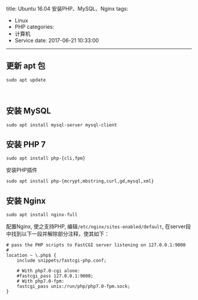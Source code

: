 title: Ubuntu 16.04 安装PHP、MySQL、Nginx
tags:
  - Linux
  - PHP
categories: 
  - 计算机
  - Service
date: 2017-06-21 10:33:00
---
## 更新 apt 包

	sudo apt update
    
## 安装 MySQL
	
	sudo apt install mysql-server mysql-client
 
## 安装 PHP 7
 
	sudo apt install php-{cli,fpm}

安装PHP插件

	sudo apt install php-{mcrypt,mbstring,curl,gd,mysql,xml}

## 安装 Nginx

	sudo apt install nginx-full

配置Nginx, 使之支持PHP, 编辑`/etc/nginx/sites-enabled/default`, 在server段中找到以下一段并解除部分注释，使其如下：


	# pass the PHP scripts to FastCGI server listening on 127.0.0.1:9000
	#
	location ~ \.php$ {
		include snippets/fastcgi-php.conf;
	
		# With php7.0-cgi alone:
		#fastcgi_pass 127.0.0.1:9000;
		# With php7.0-fpm:
		fastcgi_pass unix:/run/php/php7.0-fpm.sock;
	}